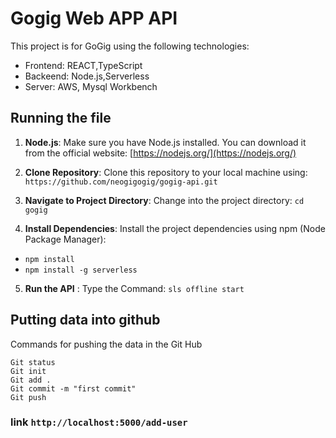 # Gogig Web APP API

This project is for GoGig using the following technologies: 
- Frontend: REACT,TypeScript
- Backeend: Node.js,Serverless
- Server: AWS, Mysql Workbench



## Running the file 


1. **Node.js**: Make sure you have Node.js installed. You can download it from the official website: [https://nodejs.org/](https://nodejs.org/)

2. **Clone Repository**: Clone this repository to your local machine using: `https://github.com/neogigogig/gogig-api.git`


3. **Navigate to Project Directory**: Change into the project directory: `cd gogig`

4. **Install Dependencies**: Install the project dependencies using npm (Node Package Manager): 
- `npm install`
- `npm install -g serverless`

5. **Run the API** : Type the Command: `sls offline start  `




## Putting data into github

Commands for pushing the data in the Git Hub
```
Git status
Git init
Git add . 
Git commit -m "first commit"
Git push
```

### link `http://localhost:5000/add-user`
